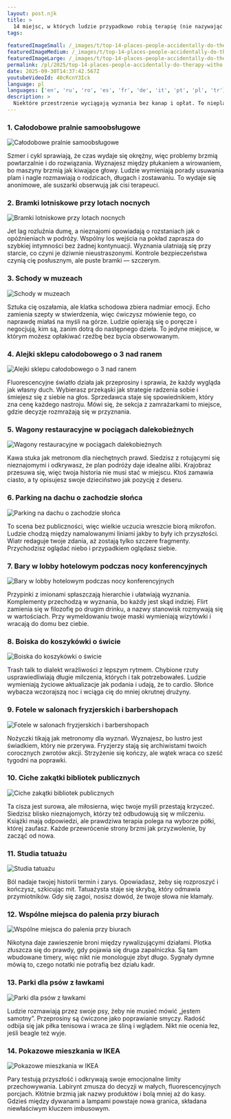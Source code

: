 ```yaml
---
layout: post.njk
title: >
  14 miejsc, w których ludzie przypadkowo robią terapię (nie nazywając tego terapią)
tags:
  
featuredImageSmall: /_images/t/top-14-places-people-accidentally-do-therapy-witho-cover-pl-small.webp
featuredImageMedium: /_images/t/top-14-places-people-accidentally-do-therapy-witho-cover-pl-medium.webp
featuredImageLarge: /_images/t/top-14-places-people-accidentally-do-therapy-witho-cover-pl-large.webp
permalink: /pl/2025/top-14-places-people-accidentally-do-therapy-witho.html
date: 2025-09-30T14:37:42.567Z
youtubeVideoId: 40cRcnY3Ick
language: pl
languages: ['en', 'ru', 'ro', 'es', 'fr', 'de', 'it', 'pt', 'pl', 'tr']
description: >
  Niektóre przestrzenie wyciągają wyznania bez kanap i opłat. To nieplanowane kliniki, gdzie nieznajomi wymieniają sekrety, nastroje łagodnieją lub twardnieją, a drobne rytuały zamieniają niepokój w opowieści. Czują się przejściowe, nieco bez zasad i dziwnie bezpieczne dla prawd, których unikasz w południe.
---
```


### 1. Całodobowe pralnie samoobsługowe

![Całodobowe pralnie samoobsługowe](/_images/4/4780a1708105060295e94aa932952792-medium.webp)

Szmer i cykl sprawiają, że czas wydaje się okrężny, więc problemy brzmią powtarzalnie i do rozwiązania. Wyznajesz między płukaniem a wirowaniem, bo maszyny brzmią jak kiwające głowy. Ludzie wymieniają porady usuwania plam i nagle rozmawiają o rodzicach, długach i zostawaniu. To wydaje się anonimowe, ale suszarki obserwują jak cisi terapeuci.

### 2. Bramki lotniskowe przy lotach nocnych

![Bramki lotniskowe przy lotach nocnych](/_images/8/8ef54fac5d2f1b36d0c37d0f138e219d-medium.webp)

Jet lag rozluźnia dumę, a nieznajomi opowiadają o rozstaniach jak o opóźnieniach w podróży. Wspólny los wejścia na pokład zaprasza do szybkiej intymności bez żadnej kontynuacji. Wyznania ulatniają się przy starcie, co czyni je dziwnie nieustraszonymi. Kontrole bezpieczeństwa czynią cię posłusznym, ale puste bramki — szczerym.

### 3. Schody w muzeach

![Schody w muzeach](/_images/8/87a86436b4dbbc3dd4a3f7772e61e833-medium.webp)

Sztuka cię oszałamia, ale klatka schodowa zbiera nadmiar emocji. Echo zamienia szepty w stwierdzenia, więc ćwiczysz mówienie tego, co naprawdę miałaś na myśli na górze. Ludzie opierają się o poręcze i negocjują, kim są, zanim dotrą do następnego dzieła. To jedyne miejsce, w którym możesz opłakiwać rzeźbę bez bycia obserwowanym.

### 4. Alejki sklepu całodobowego o 3 nad ranem

![Alejki sklepu całodobowego o 3 nad ranem](/_images/f/fa10945472ad83d3ad5c1ca38f2b9cf6-medium.webp)

Fluorescencyjne światło działa jak przeprosiny i sprawia, że każdy wygląda jak własny duch. Wybierasz przekąski jak strategie radzenia sobie i śmiejesz się z siebie na głos. Sprzedawca staje się spowiednikiem, który zna cenę każdego nastroju. Mówi się, że sekcja z zamrażarkami to miejsce, gdzie decyzje rozmrażają się w przyznania.

### 5. Wagony restauracyjne w pociągach dalekobieżnych

![Wagony restauracyjne w pociągach dalekobieżnych](/_images/f/fe284dbf3312f983f36fc8d31102c82d-medium.webp)

Kawa stuka jak metronom dla niechętnych prawd. Siedzisz z rotującymi się nieznajomymi i odkrywasz, że plan podróży daje idealne alibi. Krajobraz przesuwa się, więc twoja historia nie musi stać w miejscu. Ktoś zamawia ciasto, a ty opisujesz swoje dzieciństwo jak pozycję z deseru.

### 6. Parking na dachu o zachodzie słońca

![Parking na dachu o zachodzie słońca](/_images/0/04afe6e439d40828c3b6f41cde7178b1-medium.webp)

To scena bez publiczności, więc wielkie uczucia wreszcie biorą mikrofon. Ludzie chodzą między namalowanymi liniami jakby to były ich przyszłości. Wiatr redaguje twoje zdania, aż zostają tylko szczere fragmenty. Przychodzisz oglądać niebo i przypadkiem oglądasz siebie.

### 7. Bary w lobby hotelowym podczas nocy konferencyjnych

![Bary w lobby hotelowym podczas nocy konferencyjnych](/_images/0/08ec5371387a796cba0c1609734c9bb3-medium.webp)

Przypinki z imionami spłaszczają hierarchie i ułatwiają wyznania. Komplementy przechodzą w wyznania, bo każdy jest skąd indziej. Flirt zamienia się w filozofię po drugim drinku, a nazwy stanowisk rozmywają się w wartościach. Przy wymeldowaniu twoje maski wymieniają wizytówki i wracają do domu bez ciebie.

### 8. Boiska do koszykówki o świcie

![Boiska do koszykówki o świcie](/_images/f/fcb0bc6753e4ebc036b1dcb694e1d194-medium.webp)

Trash talk to dialekt wrażliwości z lepszym rytmem. Chybione rzuty usprawiedliwiają długie milczenia, których i tak potrzebowałeś. Ludzie wymieniają życiowe aktualizacje jak podania i udają, że to cardio. Słońce wybacza wczorajszą noc i wciąga cię do mniej okrutnej drużyny.

### 9. Fotele w salonach fryzjerskich i barbershopach

![Fotele w salonach fryzjerskich i barbershopach](/_images/e/ee813e68f6af3a49d8a659bfc347612c-medium.webp)

Nożyczki tikają jak metronomy dla wyznań. Wyznajesz, bo lustro jest świadkiem, który nie przerywa. Fryzjerzy stają się archiwistami twoich corocznych zwrotów akcji. Strzyżenie się kończy, ale wątek wraca co sześć tygodni na poprawki.

### 10. Ciche zakątki bibliotek publicznych

![Ciche zakątki bibliotek publicznych](/_images/e/ee90d3e909b39630d1735ce0a386e276-medium.webp)

Ta cisza jest surowa, ale miłosierna, więc twoje myśli przestają krzyczeć. Siedzisz blisko nieznajomych, którzy też odbudowują się w milczeniu. Książki mają odpowiedzi, ale prawdziwa terapia polega na wyborze półki, której zaufasz. Każde przewrócenie strony brzmi jak przyzwolenie, by zacząć od nowa.

### 11. Studia tatuażu

![Studia tatuażu](/_images/0/04ca39dcd345edb8e8cb788cb551a6d1-medium.webp)

Ból nadaje twojej historii termin i zarys. Opowiadasz, żeby się rozproszyć i kończysz, szkicując mit. Tatuażysta staje się skrybą, który odmawia przymiotników. Gdy się zagoi, nosisz dowód, że twoje słowa nie kłamały.

### 12. Wspólne miejsca do palenia przy biurach

![Wspólne miejsca do palenia przy biurach](/_images/e/e35e4be7498665f1f7de342f4b923e60-medium.webp)

Nikotyna daje zawieszenie broni między rywalizującymi działami. Plotka złuszcza się do prawdy, gdy pojawia się druga zapalniczka. Są tam wbudowane timery, więc nikt nie monologuje zbyt długo. Sygnały dymne mówią to, czego notatki nie potrafią bez działu kadr.

### 13. Parki dla psów z ławkami

![Parki dla psów z ławkami](/_images/2/290733840d84aae1386e7ff885dab752-medium.webp)

Ludzie rozmawiają przez swoje psy, żeby nie musieć mówić „jestem samotny”. Przeprosiny są ćwiczone jako poprawianie smyczy. Radość odbija się jak piłka tenisowa i wraca ze śliną i wglądem. Nikt nie ocenia łez, jeśli beagle też wyje.

### 14. Pokazowe mieszkania w IKEA

![Pokazowe mieszkania w IKEA](/_images/b/baf2bba98aef22dde4c1e2724f188ac6-medium.webp)

Pary testują przyszłość i odkrywają swoje emocjonalne limity przechowywania. Labirynt zmusza do decyzji w małych, fluorescencyjnych porcjach. Kłótnie brzmią jak nazwy produktów i bolą mniej aż do kasy. Gdzieś między dywanami a lampami powstaje nowa granica, składana niewłaściwym kluczem imbusowym.

